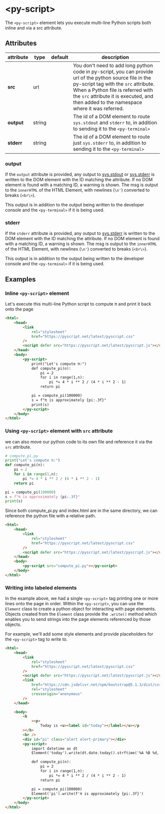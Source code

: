 # &lt;py-script&gt;

The `<py-script>` element lets you execute multi-line Python scripts both inline and via a src attribute.

## Attributes

| attribute  | type   | default | description                                                                                                                                                                                                                                                                      |
| ---------- | ------ | ------- | -------------------------------------------------------------------------------------------------------------------------------------------------------------------------------------------------------------------------------------------------------------------------------- |
| **src**    | url    |         | You don't need to add long python code in py-script, you can provide url of the python source file in the py-script tag with the `src` attribute. When a Python file is referred with the `src` attribute it is executed, and then added to the namespace where it was referred. |
| **output** | string |         | The id of a DOM element to route `sys.stdout` and `stderr` to, in addition to sending it to the `<py-terminal>`                                                                                                                                                                  |
| **stderr** | string |         | The id of a DOM element to route just `sys.stderr` to, in addition to sending it to the `<py-terminal>`                                                                                                                                                                          |

### output

If the `output` attribute is provided, any output to [sys.stdout](https://docs.python.org/3/library/sys.html#sys.stdout) or [sys.stderr](https://docs.python.org/3/library/sys.html#sys.stderr) is written to the DOM element with the ID matching the attribute. If no DOM element is found with a matching ID, a warning is shown. The msg is output to the `innerHTML` of the HTML Element, with newlines (`\n'`) converted to breaks (`<br\>`).

This output is in addition to the output being written to the developer console and the `<py-terminal>` if it is being used.

### stderr

If the `stderr` attribute is provided, any output to [sys.stderr](https://docs.python.org/3/library/sys.html#sys.stderr) is written to the DOM element with the ID matching the attribute. If no DOM element is found with a matching ID, a warning is shown. The msg is output to the `innerHTML` of the HTML Element, with newlines (`\n'`) converted to breaks (`<br\>`).

This output is in addition to the output being written to the developer console and the `<py-terminal>` if it is being used.

## Examples

### Inline `<py-script>` element

Let's execute this multi-line Python script to compute π and print it back onto the page

```html
<html>
    <head>
        <link
            rel="stylesheet"
            href="https://pyscript.net/latest/pyscript.css"
        />
        <script defer src="https://pyscript.net/latest/pyscript.js"></script>
    </head>
    <body>
        <py-script>
            print("Let's compute π:")
            def compute_pi(n):
                pi = 2
                for i in range(1,n):
                    pi *= 4 * i ** 2 / (4 * i ** 2 - 1)
                return pi

            pi = compute_pi(100000)
            s = f"π is approximately {pi:.3f}"
            print(s)
        </py-script>
    </body>
</html>
```

### Using `<py-script>` element with `src` attribute

we can also move our python code to its own file and reference it via the `src` attribute.

```python
# compute_pi.py
print("Let's compute π:")
def compute_pi(n):
    pi = 2
    for i in range(1,n):
        pi *= 4 * i ** 2 / (4 * i ** 2 - 1)
    return pi

pi = compute_pi(100000)
s = f"π is approximately {pi:.3f}"
print(s)
```

Since both compute_pi.py and index.html are in the same directory, we can reference the python file with a relative path.

```html
<html>
    <head>
        <link
            rel="stylesheet"
            href="https://pyscript.net/latest/pyscript.css"
        />
        <script defer src="https://pyscript.net/latest/pyscript.js"></script>
    </head>
    <body>
        <py-script src="compute_pi.py"></py-script>
    </body>
</html>
```

### Writing into labeled elements

In the example above, we had a single `<py-script>` tag printing
one or more lines onto the page in order. Within the `<py-script>`, you can
use the `Element` class to create a python object for interacting with
page elements. Objects created from the `Element` class provide the `.write()` method
which enables you to send strings into the page elements referenced by those objects.

For example, we'll add some style elements and provide placeholders for
the `<py-script>` tag to write to.

```html
<html>
    <head>
        <link
            rel="stylesheet"
            href="https://pyscript.net/latest/pyscript.css"
        />
        <script defer src="https://pyscript.net/latest/pyscript.js"></script>
        <link
            href="https://cdn.jsdelivr.net/npm/bootstrap@5.1.3/dist/css/bootstrap.min.css"
            rel="stylesheet"
            crossorigin="anonymous"
        />
    </head>

    <body>
        <b
            ><p>
                Today is <u><label id="today"></label></u></p
        ></b>
        <br />
        <div id="pi" class="alert alert-primary"></div>
        <py-script>
            import datetime as dt
            Element('today').write(dt.date.today().strftime('%A %B %d, %Y'))

            def compute_pi(n):
                pi = 2
                for i in range(1,n):
                    pi *= 4 * i ** 2 / (4 * i ** 2 - 1)
                return pi

            pi = compute_pi(100000)
            Element('pi').write(f'π is approximately {pi:.3f}')
        </py-script>
    </body>
</html>
```
